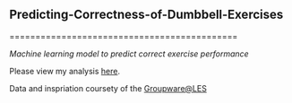 ## Predicting-Correctness-of-Dumbbell-Exercises
============================================

*Machine learning model to predict correct exercise performance*

Please view my analysis [here](http://htmlpreview.github.io/?https://github.com/mannybernabe/Predicting-Correctness-of-Dumbbell-Exercises/blob/master/ProjectWriteUp.html).

Data and inspriation coursety of the [Groupware@LES](http://groupware.les.inf.puc-rio.br/har#literature)


